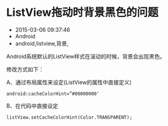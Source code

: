 # ListView拖动时背景黑色的问题
- 2015-03-06 09:37:46
- Android
- android,listview,背景,

<!--markdown-->Android系统默认的ListView样式在滚动的时候，背景会出现黑色。


<!--more-->


修改方式如下：

A、通过布局属性来设定(ListView的属性中直接定义)

    android:cacheColorHint=”#00000000″

B、在代码中直接设定

    listView.setCacheColorHint(Color.TRANSPARENT);